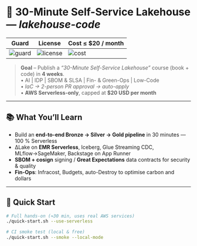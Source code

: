 # 🚀 30-Minute Self-Service Lakehouse — *lakehouse-code*

| Guard | License | Cost ≤ $20 / month |
|-------|---------|--------------------|
| ![guard](https://img.shields.io/github/actions/workflow/status/mikieto/lakehouse-code/guard.yml?label=guard&logo=github) | ![license](https://img.shields.io/github/license/mikieto/lakehouse-code?color=blue) | ![cost](https://img.shields.io/badge/monthly_cost-≤%20$20-brightgreen) |

> **Goal** – Publish a *“30-Minute Self-Service Lakehouse”* course (book + code) in **4 weeks**.  
> • AI | IDP | SBOM & SLSA | Fin- & Green-Ops | Low-Code  
> • *IaC → 2-person PR approval → auto-apply*  
> • **AWS Serverless-only**, capped at **$20 USD per month**

---

## 📚 What You’ll Learn

* Build an **end-to-end Bronze → Silver → Gold pipeline** in 30 minutes — 100 % Serverless  
* ΔLake on **EMR Serverless**, Iceberg, Glue Streaming CDC, MLflow→SageMaker, Backstage on App Runner  
* **SBOM + cosign** signing / **Great Expectations** data contracts for security & quality  
* **Fin-Ops**: Infracost, Budgets, auto-Destroy to optimise carbon and dollars

---

## 🏃 Quick Start

```bash
# Full hands-on (≈30 min, uses real AWS services)
./quick-start.sh --use-serverless

# CI smoke test (local & free)
./quick-start.sh --smoke --local-mode
